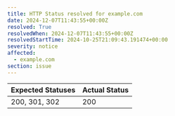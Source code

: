 ```yaml
---
title: HTTP Status resolved for example.com
date: 2024-12-07T11:43:55+00:00Z
resolved: True
resolvedWhen: 2024-12-07T11:43:55+00:00Z
resolvedStartTime: 2024-10-25T21:09:43.191474+00:00
severity: notice
affected:
  - example.com
section: issue
---
```


| Expected Statuses | Actual Status  |
|-------------------|----------------|
| 200, 301, 302 | 200 |
